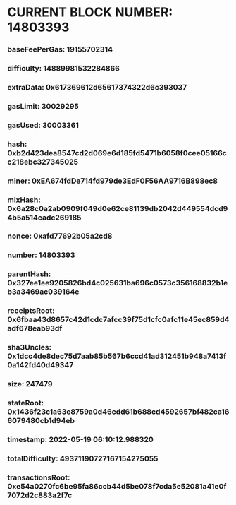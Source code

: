 # CURRENT BLOCK NUMBER: 14803393

### baseFeePerGas: 19155702314
### difficulty: 14889981532284866
### extraData: 0x617369612d65617374322d6c393037
### gasLimit: 30029295
### gasUsed: 30003361
### hash: 0xb2d423dea8547cd2d069e6d185fd5471b6058f0cee05166cc218ebc327345025
### miner: 0xEA674fdDe714fd979de3EdF0F56AA9716B898ec8
### mixHash: 0x6a28c0a2ab0909f049d0e62ce81139db2042d449554dcd94b5a514cadc269185
### nonce: 0xafd77692b05a2cd8
### number: 14803393
### parentHash: 0x327ee1ee9205826bd4c025631ba696c0573c356168832b1eb3a3469ac039164e
### receiptsRoot: 0x6fbaa43d8657c42d1cdc7afcc39f75d1cfc0afc11e45ec859d4adf678eab93df
### sha3Uncles: 0x1dcc4de8dec75d7aab85b567b6ccd41ad312451b948a7413f0a142fd40d49347
### size: 247479
### stateRoot: 0x1436f23c1a63e8759a0d46cdd61b688cd4592657bf482ca166079480cb1d94eb
### timestamp: 2022-05-19 06:10:12.988320
### totalDifficulty: 49371190727167154275055
### transactionsRoot: 0xe54a0270fc6be95fa86ccb44d5be078f7cda5e52081a41e0f7072d2c883a2f7c
